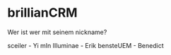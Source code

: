 # brillianCRM

Wer ist wer mit seinem nickname?

sceiler - Yi mIn
Illuminae - Erik
bensteUEM - Benedict
